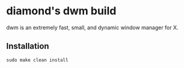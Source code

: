 diamond's dwm build
============================
dwm is an extremely fast, small, and dynamic window manager for X.

Installation
------------
    sudo make clean install
